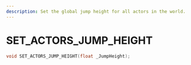 ```yaml
---
description: Set the global jump height for all actors in the world.
---
```


# SET\_ACTORS\_JUMP\_HEIGHT

```cpp
void SET_ACTORS_JUMP_HEIGHT(float _JumpHeight);
```
